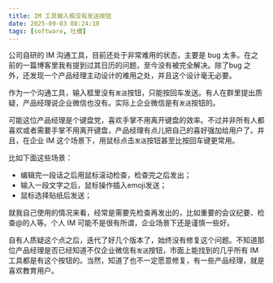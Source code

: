 ```yaml
---
title: IM 工具输入框没有发送按钮
date: 2025-09-03 08:24:10
tags: [software, 吐槽]
---
```


公司自研的 IM 沟通工具，目前还处于非常难用的状态，主要是 bug 太多。在之前的一篇博客里我有提到过其日历的问题，至今没有被完全解决。除了bug 之外，还发现一个产品经理主动设计的难用之处，并且这个设计毫无必要。

<!--more-->

作为一个沟通工具，输入框里没有`发送`按钮，只能按回车发送。有人在群里提出质疑，产品经理说企业微信也没有。实际上企业微信是有`发送`按钮的。

可能这位产品经理是个键盘党，喜欢手掌不用离开键盘的效率。不过并非所有人都喜欢或者需要手掌不用离开键盘，产品经理有点儿把自己的喜好强加给用户了。并且，在企业 IM 这个场景下，用鼠标点击`发送`按钮甚至比按回车键更常用。

比如下面这些场景：

- 编辑完一段话之后用鼠标滚动检查，检查完之后发出；
- 输入一段文字之后，鼠标操作插入emoji发送；
- 鼠标选择贴纸后发送；

就我自己使用的情况来看，经常是需要先检查再发出的，比如重要的会议纪要、检查@的人等。个人 IM 可能不是很有所谓，企业场景下还是谨慎一些好。

自有人质疑这个点之后，迭代了好几个版本了，始终没有修复这个问题。不知道那位产品经理是否已经知道不仅企业微信有`发送`按钮，市面上能找到的几乎所有 IM 工具都是有这个按钮的。当然，知道了也不一定愿意修复，有一些产品经理，就是喜欢教育用户。
